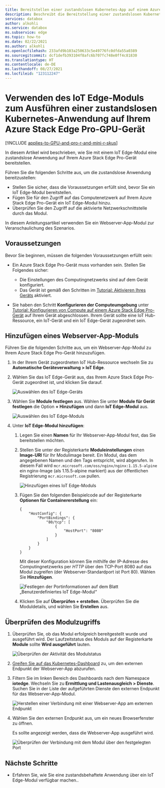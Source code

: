 ```yaml
---
title: Bereitstellen einer zustandslosen Kubernetes-App auf einem Azure Stack Edge Pro-GPU-Gerät über ein IoT Edge-Modul | Microsoft-Dokumentation
description: Beschreibt die Bereitstellung einer zustandslosen Kubernetes-Anwendung auf Ihrem Azure Stack Edge Pro-GPU-Gerät unter Verwendung eines IoT Edge-Moduls, auf das über eine externe IP-Adresse zugegriffen wird.
services: databox
author: alkohli
ms.service: databox
ms.subservice: edge
ms.topic: how-to
ms.date: 02/22/2021
ms.author: alkohli
ms.openlocfilehash: 233afd9b103a250633c5e49776fc0dfda55a0389
ms.sourcegitcommit: dcf1defb393104f8afc6b707fc748e0ff4c81830
ms.translationtype: HT
ms.contentlocale: de-DE
ms.lasthandoff: 08/27/2021
ms.locfileid: "123112247"
---
```

# <a name="use-iot-edge-module-to-run-a-kubernetes-stateless-application-on-your-azure-stack-edge-pro-gpu-device"></a>Verwenden des IoT Edge-Moduls zum Ausführen einer zustandslosen Kubernetes-Anwendung auf Ihrem Azure Stack Edge Pro-GPU-Gerät

[!INCLUDE [applies-to-GPU-and-pro-r-and-mini-r-skus](../../includes/azure-stack-edge-applies-to-gpu-pro-r-mini-r-sku.md)]

In diesem Artikel wird beschrieben, wie Sie mit einem IoT Edge-Modul eine zustandslose Anwendung auf Ihrem Azure Stack Edge Pro-Gerät bereitstellen.

Führen Sie die folgenden Schritte aus, um die zustandslose Anwendung bereitzustellen:

- Stellen Sie sicher, dass die Voraussetzungen erfüllt sind, bevor Sie ein IoT Edge-Modul bereitstellen.
- Fügen Sie für den Zugriff auf das Computenetzwerk auf Ihrem Azure Stack Edge Pro-Gerät ein IoT Edge-Modul hinzu.
- Überprüfen Sie den Zugriff auf die aktivierte Netzwerkschnittstelle durch das Modul.

In diesem Anleitungsartikel verwenden Sie ein Webserver-App-Modul zur Veranschaulichung des Szenarios.

## <a name="prerequisites"></a>Voraussetzungen

Bevor Sie beginnen, müssen die folgenden Voraussetzungen erfüllt sein:

- Ein Azure Stack Edge Pro-Gerät muss vorhanden sein. Stellen Sie Folgendes sicher:

    - Die Einstellungen des Computingnetzwerks sind auf dem Gerät konfiguriert.
    - Das Gerät ist gemäß den Schritten im [Tutorial: Aktivieren Ihres Geräts](azure-stack-edge-gpu-deploy-activate.md) aktiviert.
- Sie haben den Schritt **Konfigurieren der Computeumgebung** unter [Tutorial: Konfigurieren von Compute auf einem Azure Stack Edge Pro-Gerät](azure-stack-edge-gpu-deploy-configure-compute.md) auf Ihrem Gerät abgeschlossen. Ihrem Gerät sollte eine IoT Hub-Ressource, ein IoT-Gerät und ein IoT Edge-Gerät zugeordnet sein.


## <a name="add-webserver-app-module"></a>Hinzufügen eines Webserver-App-Moduls

Führen Sie die folgenden Schritte aus, um ein Webserver-App-Modul zu Ihrem Azure Stack Edge Pro-Gerät hinzuzufügen.

1. In der Ihrem Gerät zugeordneten IoT Hub-Ressource wechseln Sie zu **Automatische Geräteverwaltung > IoT Edge**.
1. Wählen Sie das IoT Edge-Gerät aus, das Ihrem Azure Stack Edge Pro-Gerät zugeordnet ist, und klicken Sie darauf. 

    ![Auswählen des IoT Edge-Geräts](media/azure-stack-edge-gpu-deploy-stateless-application-iot-edge-module/select-iot-edge-device-1.png)  

1. Wählen Sie **Module festlegen** aus. Wählen Sie unter **Module für Gerät festlegen** die Option **+ Hinzufügen** und dann **IoT Edge-Modul** aus.

    ![Auswählen des IoT Edge-Moduls](media/azure-stack-edge-gpu-deploy-stateless-application-iot-edge-module/select-iot-edge-module-1.png)

1. Unter **IoT Edge-Modul hinzufügen**:

    1. Legen Sie einen **Namen** für Ihr Webserver-App-Modul fest, das Sie bereitstellen möchten.
    2. Stellen Sie unter der Registerkarte **Moduleinstellungen** einen **Image-URI** für Ihr Modulimage bereit. Ein Modul, das dem angegebenen Namen und den Tags entspricht, wird abgerufen. In diesem Fall wird `mcr.microsoft.com/oss/nginx/nginx:1.15.5-alpine` ein nginx-Image (als 1.15.5-alpine markiert) aus der öffentlichen Registrierung `mcr.microsoft.com` pullen.

        ![Hinzufügen eines IoT Edge-Moduls](media/azure-stack-edge-gpu-deploy-stateless-application-iot-edge-module/set-module-settings-1.png)    

    3. Fügen Sie den folgenden Beispielcode auf der Registerkarte **Optionen für Containererstellung** ein:  

        ```
        {
            "HostConfig": {
                "PortBindings": {
                    "80/tcp": [
                        {
                            "HostPort": "8080"
                        }
                    ]
                }
            }
        }
        ```

        Mit dieser Konfiguration können Sie mithilfe der IP-Adresse des Computingnetzwerks per *HTTP* über den TCP-Port 8080 auf das Modul zugreifen (der Webserver-Standardport ist Port 80). Wählen Sie **Hinzufügen**.

        ![Festlegen der Portinformationen auf dem Blatt „Benutzerdefiniertes IoT Edge-Modul“](media/azure-stack-edge-gpu-deploy-stateless-application-iot-edge-module/verify-module-status-1.png)

    4. Klicken Sie auf **Überprüfen + erstellen**. Überprüfen Sie die Moduldetails, und wählen Sie **Erstellen** aus.

## <a name="verify-module-access"></a>Überprüfen des Modulzugriffs

1. Überprüfen Sie, ob das Modul erfolgreich bereitgestellt wurde und ausgeführt wird. Der Laufzeitstatus des Moduls auf der Registerkarte **Module** sollte **Wird ausgeführt** lauten.  

    ![Überprüfen der Aktivität des Modulstatus](media/azure-stack-edge-gpu-deploy-stateless-application-iot-edge-module/verify-module-status-1.png)

1. [Greifen Sie auf das Kubernetes-Dashboard](azure-stack-edge-gpu-monitor-kubernetes-dashboard.md#access-dashboard) zu, um den externen Endpunkt der Webserver-App abzurufen. 
1. Filtern Sie im linken Bereich des Dashboards nach dem Namespace **iotedge**. Wechseln Sie zu **Ermittlung und Lastenausgleich > Dienste**. Suchen Sie in der Liste der aufgeführten Dienste den externen Endpunkt für das Webserver-App-Modul. 

    ![Herstellen einer Verbindung mit einer Webserver-App am externen Endpunkt](media/azure-stack-edge-gpu-deploy-stateless-application-iot-edge-module/connect-external-endpoint-1.png)

1. Wählen Sie den externen Endpunkt aus, um ein neues Browserfenster zu öffnen.

    Es sollte angezeigt werden, dass die Webserver-App ausgeführt wird.

    ![Überprüfen der Verbindung mit dem Modul über den festgelegten Port](media/azure-stack-edge-gpu-deploy-stateless-application-iot-edge-module/verify-webserver-app-1.png)

## <a name="next-steps"></a>Nächste Schritte

- Erfahren Sie, wie Sie eine zustandsbehaftete Anwendung über ein IoT Edge-Modul verfügbar machen.<!--insert link-->.
